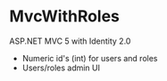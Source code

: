 # MvcWithRoles
ASP.NET MVC 5 with Identity 2.0 

* Numeric id's (int) for users and roles
* Users/roles admin UI
